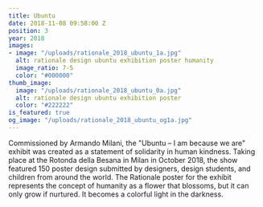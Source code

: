 ```yaml
---
title: Ubuntu
date: 2018-11-08 09:58:00 Z
position: 3
year: 2018
images:
- image: "/uploads/rationale_2018_ubuntu_1a.jpg"
  alt: rationale design ubuntu exhibition poster humanity
  image_ratio: 7-5
  color: "#000000"
thumb_image:
  image: "/uploads/rationale_2018_ubuntu_0a.jpg"
  alt: rationale design ubuntu exhibition poster
  color: "#222222"
is_featured: true
og_image: "/uploads/rationale_2018_ubuntu_og1a.jpg"
---
```


Commissioned by Armando Milani, the "Ubuntu – I am because we are" exhibit was created as a statement of solidarity in human kindness. Taking place at the Rotonda della Besana in Milan in October 2018, the show featured 150 poster design submitted by designers, design students, and children from around the world. The Rationale poster for the exhibit represents the concept of humanity as a flower that blossoms, but it can only grow if nurtured. It becomes a colorful light in the darkness.
